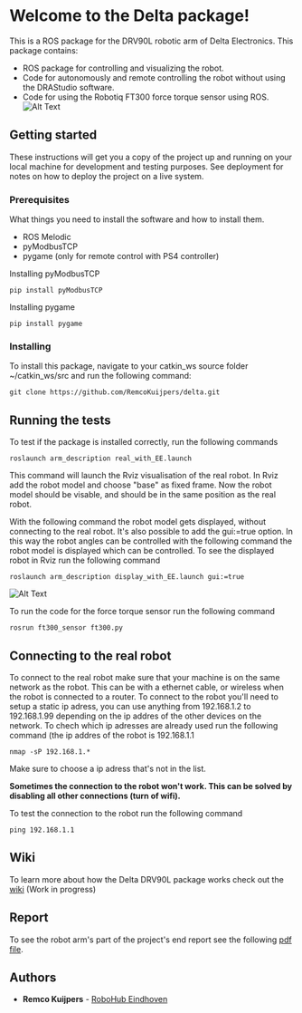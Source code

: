 # Welcome to the Delta package!
This is a ROS package for the DRV90L robotic arm of Delta Electronics. This package contains:
* ROS package for controlling and visualizing the robot.
* Code for autonomously and remote controlling the robot without using the DRAStudio software.
* Code for using the Robotiq FT300 force torque sensor using ROS.
![Alt Text](https://github.com/RemcoKuijpers/delta/blob/master/pics/Result.gif)

## Getting started
These instructions will get you a copy of the project up and running on your local machine for development and testing purposes. See deployment for notes on how to deploy the project on a live system.
### Prerequisites
What things you need to install the software and how to install them.
* ROS Melodic
* pyModbusTCP
* pygame (only for remote control with PS4 controller)

Installing pyModbusTCP
```
pip install pyModbusTCP
```
Installing pygame
```
pip install pygame
```
### Installing
To install this package, navigate to your catkin_ws source folder ~/catkin_ws/src and run the following command:
```
git clone https://github.com/RemcoKuijpers/delta.git
```
## Running the tests
To test if the package is installed correctly, run the following commands
```
roslaunch arm_description real_with_EE.launch
```
This command will launch the Rviz visualisation of the real robot. In Rviz add the robot model and choose "base" as fixed frame. Now the robot model should be visable, and should be in the same position as the real robot.

With the following command the robot model gets displayed, without connecting to the real robot. It's also possible to add the gui:=true option. In this way the robot angles can be controlled with the following command the robot model is displayed which can be controlled. To see the displayed robot in Rviz run the following command
```
roslaunch arm_description display_with_EE.launch gui:=true
```
![Alt Text](https://github.com/RemcoKuijpers/delta/blob/master/pics/display_with_control_compressed.gif)

To run the code for the force torque sensor run the following command
```
rosrun ft300_sensor ft300.py
```
## Connecting to the real robot
To connect to the real robot make sure that your machine is on the same network as the robot. This can be with a ethernet cable, or wireless when the robot is connected to a router. To connect to the robot you'll need to setup a static ip adress, you can use anything from 192.168.1.2 to 192.168.1.99 depending on the ip addres of the other devices on the network. To chech which ip adresses are already used run the following command (the ip addres of the robot is 192.168.1.1
```
nmap -sP 192.168.1.*
```
Make sure to choose a ip adress that's not in the list.

**Sometimes the connection to the robot won't work. This can be solved by disabling all other connections (turn of wifi).**

To test the connection to the robot run the following command
```
ping 192.168.1.1
```

## Wiki
To learn more about how the Delta DRV90L package works check out the [wiki](https://github.com/RemcoKuijpers/delta/wiki) (Work in progress)

## Report
To see the robot arm's part of the project's end report see the following [pdf file](https://github.com/RemcoKuijpers/delta/blob/master/docs/RobotArm_EndReport.pdf).

## Authors

* **Remco Kuijpers** - [RoboHub Eindhoven](https://github.com/RoboHubEindhoven)

